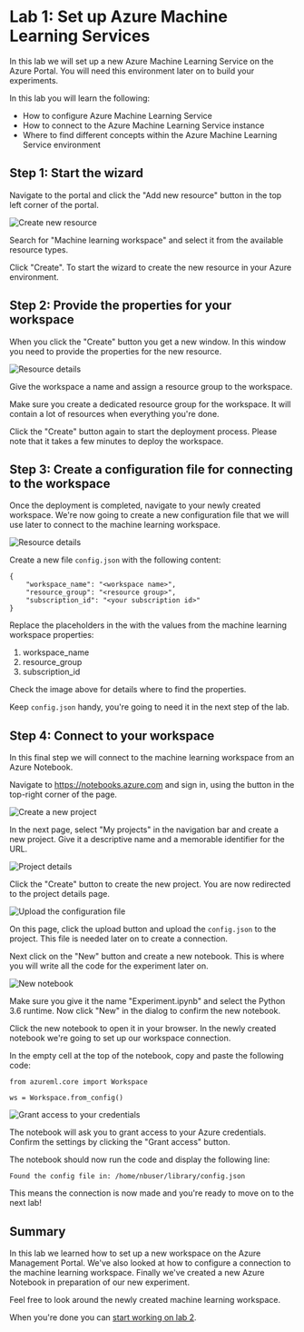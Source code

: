 # Lab 1: Set up Azure Machine Learning Services
In this lab we will set up a new Azure Machine Learning Service on the Azure Portal. You will need this environment later on to build your experiments.

In this lab you will learn the following:

 * How to configure Azure Machine Learning Service
 * How to connect to the Azure Machine Learning Service instance
 * Where to find different concepts within the Azure Machine Learning Service environment

## Step 1: Start the wizard
Navigate to the portal and click the "Add new resource" button in the top left corner of the portal. 

![Create new resource](./images/create_new_resource.jpg)

Search for "Machine learning workspace" and select it from the available resource types.

Click "Create". To start the wizard to create the new resource in your Azure environment.

## Step 2: Provide the properties for your workspace
When you click the "Create" button you get a new window. In this window you need to provide the properties for the new resource.

![Resource details](./images/create_resource_details.jpg)

Give the workspace a name and assign a resource group to the workspace. 

Make sure you create a dedicated resource group for the workspace. It will contain a lot of resources when everything you're done.

Click the "Create" button again to start the deployment process. Please note that it takes a few minutes to deploy the workspace.

## Step 3: Create a configuration file for connecting to the workspace
Once the deployment is completed, navigate to your newly created workspace. We're now
going to create a new configuration file that we will use later to connect to the machine
learning workspace.

![Resource details](./images/resource_properties.jpg)

Create a new file `config.json` with the following content:

```
{
    "workspace_name": "<workspace name>",
    "resource_group": "<resource group>",
    "subscription_id": "<your subscription id>"
}
```

Replace the placeholders in the with the values from the machine learning 
workspace properties:

 1. workspace_name
 2. resource_group
 3. subscription_id

Check the image above for details where to find the properties. 

Keep `config.json` handy, you're going to need it in the next step of the lab.

## Step 4: Connect to your workspace
In this final step we will connect to the machine learning workspace from an 
Azure Notebook.

Navigate to https://notebooks.azure.com and sign in, using the button in the 
top-right corner of the page.

![Create a new project](./images/projects_overview.jpg)

In the next page, select "My projects" in the navigation bar and create 
a new project. Give it a descriptive name and a memorable identifier for 
the URL.

![Project details](./images/new_notebook_project.jpg)

Click the "Create" button to create the new project.
You are now redirected to the project details page.

![Upload the configuration file](./images/upload_files.jpg)

On this page, click the upload button and upload the `config.json` 
to the project. This file is needed later on to create a connection.

Next click on the "New" button and create a new notebook. This is where you will
write all the code for the experiment later on.

![New notebook](./images/new_notebook.jpg)

Make sure you give it the name "Experiment.ipynb" and select the Python 3.6 runtime.
Now click "New" in the dialog to confirm the new notebook.

Click the new notebook to open it in your browser. In the newly created notebook we're going to set up our workspace connection.

In the empty cell at the top of the notebook, copy and paste the following code:

```
from azureml.core import Workspace

ws = Workspace.from_config()
```

![Grant access to your credentials](./images/grant_access.jpg)

The notebook will ask you to grant access to your Azure credentials. Confirm
the settings by clicking the "Grant access" button.

The notebook should now run the code and display the following line:

```
Found the config file in: /home/nbuser/library/config.json
```

This means the connection is now made and you're ready to move on to the next
lab!

## Summary
In this lab we learned how to set up a new workspace on the Azure Management Portal.
We've also looked at how to configure a connection to the machine learning workspace.
Finally we've created a new Azure Notebook in preparation of our new experiment.

Feel free to look around the newly created machine learning workspace.

When you're done you can [start working on lab 2](../lab2/README.md).